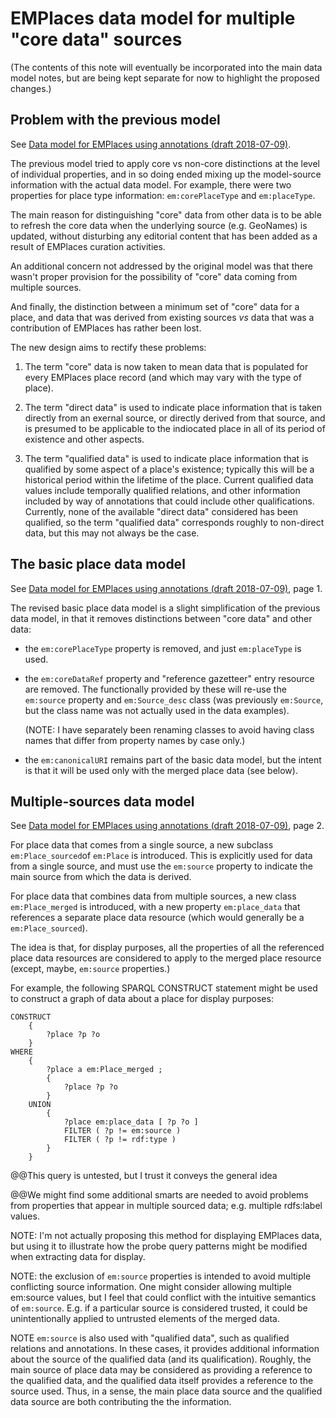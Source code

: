 # EMPlaces data model for multiple "core data" sources

(The contents of this note will eventually be incorporated into the main data model notes, but are being kept separate for now to highlight the proposed changes.)

## Problem with the previous model

See [Data model for EMPlaces using annotations (draft 2018-07-09)](PDFs/20180305-EMPlaces-data-model-using-annotations.pdf).

The previous model tried to apply core vs non-core distinctions at the level of individual properties, and in so doing ended mixing up the model-source information with the actual data model.  For example, there were two properties for place type information: `em:corePlaceType` and `em:placeType`.

The main reason for distinguishing "core" data from other data is to be able to refresh the core data when the underlying source (e.g. GeoNames) is updated, without disturbing any editorial content that has been added as a result of EMPlaces curation activities.

An additional concern not addressed by the original model was that there wasn't proper provision for the possibility of "core" data coming from multiple sources.

And finally, the distinction between a minimum set of "core" data for a place, and data that was derived from existing sources _vs_ data that was a contribution of EMPlaces has rather been lost.

The new design aims to rectify these problems:

1. The term "core" data is now taken to mean data that is populated for every EMPlaces place record (and which may vary with the type of place).

2. The term "direct data" is used to indicate place information that is taken directly from an exernal source, or directly derived from that source, and is presumed to be applicable to the indiocated place in all of its period of existence and other aspects.

3. The term "qualified data" is used to indicate place information that is qualified by some aspect of a place's existence; typically this will be a historical period within the lifetime of the place.  Current qualified data values include temporally qualified relations, and other information included by way of annotations that could include other qualifications.  Currently, none of the available "direct data" considered has been qualified, so the term "qualified data" corresponds roughly to non-direct data, but this may not always be the case.


## The basic place data model

See [Data model for EMPlaces using annotations (draft 2018-07-09)](PDFs/20180802-EMPlaces-data-model-multisource.pdf), page 1.

The revised basic place data model is a slight simplification of the previous data model, in that it removes distinctions between "core data" and other data:

- the `em:corePlaceType` property is removed, and just `em:placeType` is used.

- the `em:coreDataRef` property and "reference gazetteer" entry resource are removed.  The functionally provided by these will re-use the `em:source` property and `em:Source_desc` class (was previously `em:Source`, but the class name was not actually used in the data examples).

    (NOTE: I have separately been renaming classes to avoid having class names that differ from property names by case only.)

- the `em:canonicalURI` remains part of the basic data model, but the intent is that it will be used only with the merged place data (see below).


## Multiple-sources data model

See [Data model for EMPlaces using annotations (draft 2018-07-09)](PDFs/20180802-EMPlaces-data-model-multisource.pdf), page 2.

For place data that comes from a single source, a new subclass `em:Place_sourced`of `em:Place` is introduced.  This is explicitly used for data from a single source, and must use the `em:source` property to indicate the main source from which the data is derived.

For place data that combines data from multiple sources, a new class `em:Place_merged` is introduced, with a new property `em:place_data` that references a separate place data resource (which would generally be a `em:Place_sourced`).

The idea is that, for display purposes, all the properties of all the referenced place data resources are considered to apply to the merged place resource (except, maybe, `em:source` properties.)

For example, the following SPARQL CONSTRUCT statement might be used to construct a graph of data about a place for display purposes:

    CONSTRUCT
        {
            ?place ?p ?o
        }
    WHERE
        {
            ?place a em:Place_merged ;
            {
                ?place ?p ?o
            }
        UNION
            {
                ?place em:place_data [ ?p ?o ]
                FILTER ( ?p != em:source )
                FILTER ( ?p != rdf:type )
            }
        }

@@This query is untested, but I trust it conveys the general idea

@@We might find some additional smarts are needed to avoid problems from properties that appear in multiple sourced data; e.g. multiple rdfs:label values.

NOTE: I'm not actually proposing this method for displaying EMPlaces data, but using it to illustrate how the probe query patterns might be modified when extracting data for display.

NOTE: the exclusion of `em:source` properties is intended to avoid multiple conflicting source information.  One might consider allowing multiple em:source values, but I feel that could conflict with the intuitive semantics of `em:source`.  E.g. if a particular source is considered trusted, it could be unintentionally applied to untrusted elements of the merged data.

NOTE `em:source` is also used with "qualified data", such as qualified relations and annotations.  In these cases, it provides additional information about the source of the qualified data (and its qualification).  Roughly, the main source of place data may be considered as providing a reference to the qualified data, and the qualified data itself provides a reference to the source used. Thus, in a sense, the main place data source and the qualified data source are both contributing the the information.


